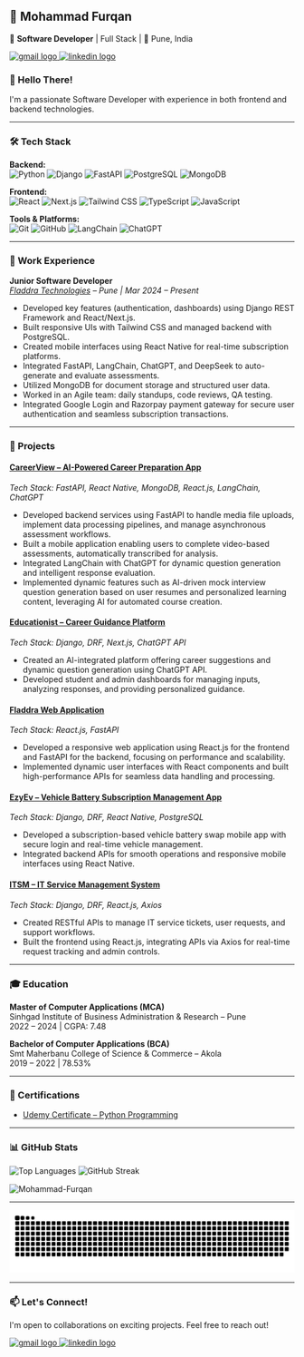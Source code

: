 ## 📌 Mohammad Furqan

🚀 **Software Developer** | Full Stack |
📍 Pune, India  
<div align="left">
  <a href="mailto:mohammad.furqan0811@gmail.com" target="_blank">
    <img src="https://img.shields.io/static/v1?message=Gmail&logo=gmail&label=&color=D14836&logoColor=white&labelColor=&style=for-the-badge" height="35" alt="gmail logo"  />
  </a>
  <a href="https://www.linkedin.com/in/mohammad-furqan0811" target="_blank">
    <img src="https://img.shields.io/static/v1?message=LinkedIn&logo=linkedin&label=&color=0077B5&logoColor=white&labelColor=&style=for-the-badge" height="35" alt="linkedin logo"  />
  </a>
</div>



### 👋  Hello There!

I'm a passionate Software Developer with experience in both frontend and backend technologies.

---

### 🛠️ Tech Stack

**Backend:**  
![Python](https://img.shields.io/badge/Python-3776AB?style=for-the-badge&logo=python&logoColor=white)
![Django](https://img.shields.io/badge/Django-092E20?style=for-the-badge&logo=django&logoColor=white)
![FastAPI](https://img.shields.io/badge/FastAPI-009688?style=for-the-badge&logo=fastapi&logoColor=white)
![PostgreSQL](https://img.shields.io/badge/PostgreSQL-336791?style=for-the-badge&logo=postgresql&logoColor=white)
![MongoDB](https://img.shields.io/badge/MongoDB-47A248?style=for-the-badge&logo=mongodb&logoColor=white)

**Frontend:**  
![React](https://img.shields.io/badge/React-61DAFB?style=for-the-badge&logo=react&logoColor=000000)
![Next.js](https://img.shields.io/badge/Next.js-white?style=for-the-badge&logo=next.js&logoColor=000000)
![Tailwind CSS](https://img.shields.io/badge/Tailwind-38B2AC?style=for-the-badge&logo=tailwind-css&logoColor=white)
![TypeScript](https://img.shields.io/badge/TypeScript-007ACC?style=for-the-badge&logo=typescript&logoColor=white)
![JavaScript](https://img.shields.io/badge/JavaScript-F7DF1E?style=for-the-badge&logo=javascript&logoColor=000000)

**Tools & Platforms:**  
![Git](https://img.shields.io/badge/Git-F05032?style=for-the-badge&logo=git&logoColor=white)
![GitHub](https://img.shields.io/badge/GitHub-181717?style=for-the-badge&logo=github&logoColor=white)
![LangChain](https://img.shields.io/badge/LangChain-white?style=for-the-badge&logoColor=000000)
![ChatGPT](https://img.shields.io/badge/ChatGPT-white?style=for-the-badge&logo=openai&logoColor=000000)


---

### 💼 Work Experience

**Junior Software Developer**  
*[Fladdra Technologies](https://careerview.fladdra.com) – Pune | Mar 2024 – Present*

- Developed key features (authentication, dashboards) using Django REST Framework and React/Next.js.
- Built responsive UIs with Tailwind CSS and managed backend with PostgreSQL.
- Created mobile interfaces using React Native for real-time subscription platforms.
- Integrated FastAPI, LangChain, ChatGPT, and DeepSeek to auto-generate and evaluate assessments.
- Utilized MongoDB for document storage and structured user data.
- Worked in an Agile team: daily standups, code reviews, QA testing.
- Integrated Google Login and Razorpay payment gateway for secure user authentication and seamless subscription transactions.

---

### 🚀 Projects

#### [CareerView – AI-Powered Career Preparation App](https://careerview.fladdra.com)  
*Tech Stack: FastAPI, React Native, MongoDB, React.js, LangChain, ChatGPT*

- Developed backend services using FastAPI to handle media file uploads, implement data processing pipelines, and manage asynchronous assessment workflows.
- Built a mobile application enabling users to complete video-based assessments, automatically transcribed for analysis.
- Integrated LangChain with ChatGPT for dynamic question generation and intelligent response evaluation.
- Implemented dynamic features such as AI-driven mock interview question generation based on user resumes and personalized learning content, leveraging AI for automated course creation.

#### [Educationist – Career Guidance Platform](https://educationist.ai)  
*Tech Stack: Django, DRF, Next.js, ChatGPT API*

- Created an AI-integrated platform offering career suggestions and dynamic question generation using ChatGPT API.
- Developed student and admin dashboards for managing inputs, analyzing responses, and providing personalized guidance.

#### [Fladdra Web Application](https://fladdra.com)  
*Tech Stack: React.js, FastAPI*

- Developed a responsive web application using React.js for the frontend and FastAPI for the backend, focusing on performance and scalability.
- Implemented dynamic user interfaces with React components and built high-performance APIs for seamless data handling and processing.

#### [EzyEv – Vehicle Battery Subscription Management App](https://fladdra.com)    
*Tech Stack: Django, DRF, React Native, PostgreSQL*

- Developed a subscription-based vehicle battery swap mobile app with secure login and real-time vehicle management.
- Integrated backend APIs for smooth operations and responsive mobile interfaces using React Native.

#### [ITSM – IT Service Management System](https://fladdra.com)
*Tech Stack: Django, DRF, React.js, Axios*

- Created RESTful APIs to manage IT service tickets, user requests, and support workflows.
- Built the frontend using React.js, integrating APIs via Axios for real-time request tracking and admin controls.

---

### 🎓 Education

**Master of Computer Applications (MCA)**  
Sinhgad Institute of Business Administration & Research – Pune  
2022 – 2024 | CGPA: 7.48

**Bachelor of Computer Applications (BCA)**  
Smt Maherbanu College of Science & Commerce – Akola  
2019 – 2022 | 78.53%

---

### 📜 Certifications

- [Udemy Certificate – Python Programming](#)

---

### 📊 GitHub Stats
![Top Languages](https://github-readme-stats.vercel.app/api/top-langs/?username=Mohammad-Furqan&layout=compact&theme=light&langs_count=8&hide_border=false)
![GitHub Streak](https://github-readme-streak-stats.herokuapp.com/?user=Mohammad-Furqan&theme=light&hide_border=false)
<p><img align="center" src="https://github-readme-activity-graph.vercel.app/graph?username=Mohammad-Furqan&bg_color=121212&color=ffffff&line=ffffff&point=00ff40&area=true&hide_border=true" alt="Mohammad-Furqan" /></p>

---

<p align="center">
  <img src="https://github.com/Platane/snk/raw/output/github-contribution-grid-snake-dark.svg" alt="GitHub Snake Animation" />
</p>


---
### 📫 Let's Connect!

I'm open to collaborations on exciting projects. Feel free to reach out!
<div align="left">
  <a href="mailto:mohammad.furqan0811@gmail.com" target="_blank">
    <img src="https://img.shields.io/static/v1?message=Gmail&logo=gmail&label=&color=D14836&logoColor=white&labelColor=&style=for-the-badge" height="35" alt="gmail logo"  />
  </a>
  <a href="https://www.linkedin.com/in/mohammad-furqan0811" target="_blank">
    <img src="https://img.shields.io/static/v1?message=LinkedIn&logo=linkedin&label=&color=0077B5&logoColor=white&labelColor=&style=for-the-badge" height="35" alt="linkedin logo"  />
  </a>
</div>

